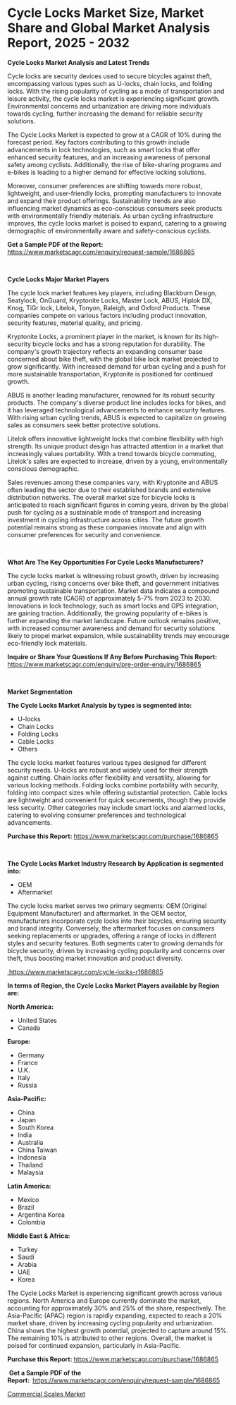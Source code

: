 <p><h1>Cycle Locks Market Size, Market Share and Global Market Analysis Report, 2025 - 2032</h1></p><p><strong>Cycle Locks Market Analysis and Latest Trends</strong></p>
<p><p>Cycle locks are security devices used to secure bicycles against theft, encompassing various types such as U-locks, chain locks, and folding locks. With the rising popularity of cycling as a mode of transportation and leisure activity, the cycle locks market is experiencing significant growth. Environmental concerns and urbanization are driving more individuals towards cycling, further increasing the demand for reliable security solutions.</p><p>The Cycle Locks Market is expected to grow at a CAGR of 10% during the forecast period. Key factors contributing to this growth include advancements in lock technologies, such as smart locks that offer enhanced security features, and an increasing awareness of personal safety among cyclists. Additionally, the rise of bike-sharing programs and e-bikes is leading to a higher demand for effective locking solutions.</p><p>Moreover, consumer preferences are shifting towards more robust, lightweight, and user-friendly locks, prompting manufacturers to innovate and expand their product offerings. Sustainability trends are also influencing market dynamics as eco-conscious consumers seek products with environmentally friendly materials. As urban cycling infrastructure improves, the cycle locks market is poised to expand, catering to a growing demographic of environmentally aware and safety-conscious cyclists.</p></p>
<p><strong>Get a Sample PDF of the Report:&nbsp;</strong> <a href="https://www.marketscagr.com/enquiry/request-sample/1686865?utm_campaign=3344&utm_medium=2&utm_source=Github&utm_content=ia&utm_term=26032025&utm_id=cycle-locks">https://www.marketscagr.com/enquiry/request-sample/1686865</a></p>
<p>&nbsp;</p>
<p><strong>Cycle Locks Major Market Players</strong></p>
<p><p>The cycle lock market features key players, including Blackburn Design, Seatylock, OnGuard, Kryptonite Locks, Master Lock, ABUS, Hiplok DX, Knog, TiGr lock, Litelok, Tonyon, Raleigh, and Oxford Products. These companies compete on various factors including product innovation, security features, material quality, and pricing.</p><p>Kryptonite Locks, a prominent player in the market, is known for its high-security bicycle locks and has a strong reputation for durability. The company's growth trajectory reflects an expanding consumer base concerned about bike theft, with the global bike lock market projected to grow significantly. With increased demand for urban cycling and a push for more sustainable transportation, Kryptonite is positioned for continued growth.</p><p>ABUS is another leading manufacturer, renowned for its robust security products. The company's diverse product line includes locks for bikes, and it has leveraged technological advancements to enhance security features. With rising urban cycling trends, ABUS is expected to capitalize on growing sales as consumers seek better protective solutions.</p><p>Litelok offers innovative lightweight locks that combine flexibility with high strength. Its unique product design has attracted attention in a market that increasingly values portability. With a trend towards bicycle commuting, Litelok's sales are expected to increase, driven by a young, environmentally conscious demographic.</p><p>Sales revenues among these companies vary, with Kryptonite and ABUS often leading the sector due to their established brands and extensive distribution networks. The overall market size for bicycle locks is anticipated to reach significant figures in coming years, driven by the global push for cycling as a sustainable mode of transport and increasing investment in cycling infrastructure across cities. The future growth potential remains strong as these companies innovate and align with consumer preferences for security and convenience.</p></p>
<p>&nbsp;</p>
<p><strong>What Are The Key Opportunities For Cycle Locks Manufacturers?</strong></p>
<p><p>The cycle locks market is witnessing robust growth, driven by increasing urban cycling, rising concerns over bike theft, and government initiatives promoting sustainable transportation. Market data indicates a compound annual growth rate (CAGR) of approximately 5-7% from 2023 to 2030. Innovations in lock technology, such as smart locks and GPS integration, are gaining traction. Additionally, the growing popularity of e-bikes is further expanding the market landscape. Future outlook remains positive, with increased consumer awareness and demand for security solutions likely to propel market expansion, while sustainability trends may encourage eco-friendly lock materials.</p></p>
<p><strong>Inquire or Share Your Questions If Any Before Purchasing This Report:</strong> <a href="https://www.marketscagr.com/enquiry/pre-order-enquiry/1686865?utm_campaign=3344&utm_medium=2&utm_source=Github&utm_content=ia&utm_term=26032025&utm_id=cycle-locks">https://www.marketscagr.com/enquiry/pre-order-enquiry/1686865</a></p>
<p>&nbsp;</p>
<p><strong>Market Segmentation</strong></p>
<p><strong>The Cycle Locks Market Analysis by types is segmented into:</strong></p>
<p><ul><li>U-locks</li><li>Chain Locks</li><li>Folding Locks</li><li>Cable Locks</li><li>Others</li></ul></p>
<p><p>The cycle locks market features various types designed for different security needs. U-locks are robust and widely used for their strength against cutting. Chain locks offer flexibility and versatility, allowing for various locking methods. Folding locks combine portability with security, folding into compact sizes while offering substantial protection. Cable locks are lightweight and convenient for quick securements, though they provide less security. Other categories may include smart locks and alarmed locks, catering to evolving consumer preferences and technological advancements.</p></p>
<p><strong>Purchase this Report:&nbsp;</strong><a href="https://www.marketscagr.com/purchase/1686865?utm_campaign=3344&utm_medium=2&utm_source=Github&utm_content=ia&utm_term=26032025&utm_id=cycle-locks">https://www.marketscagr.com/purchase/1686865</a></p>
<p>&nbsp;</p>
<p><strong>The Cycle Locks Market Industry Research by Application is segmented into:</strong></p>
<p><ul><li>OEM</li><li>Aftermarket</li></ul></p>
<p><p>The cycle locks market serves two primary segments: OEM (Original Equipment Manufacturer) and aftermarket. In the OEM sector, manufacturers incorporate cycle locks into their bicycles, ensuring security and brand integrity. Conversely, the aftermarket focuses on consumers seeking replacements or upgrades, offering a range of locks in different styles and security features. Both segments cater to growing demands for bicycle security, driven by increasing cycling popularity and concerns over theft, thus boosting market innovation and product diversity.</p></p>
<p><a href="https://www.marketscagr.com/cycle-locks-r1686865?utm_campaign=3344&utm_medium=2&utm_source=Github&utm_content=ia&utm_term=26032025&utm_id=cycle-locks">&nbsp;https://www.marketscagr.com/cycle-locks-r1686865</a></p>
<p><strong>In terms of Region, the Cycle Locks Market Players available by Region are:</strong></p>
<p>
    <p> <strong> North America: </strong>
        <ul>
            <li>United States</li>
            <li>Canada</li>
        </ul>
        </p> 
    <p> <strong> Europe: </strong>
        <ul>
            <li>Germany</li>
            <li>France</li>
            <li>U.K.</li>
            <li>Italy</li>
            <li>Russia</li>
        </ul>
        </p> 
    <p> <strong> Asia-Pacific: </strong>
        <ul>
            <li>China</li>
            <li>Japan</li>
            <li>South Korea</li>
            <li>India</li>
            <li>Australia</li>
            <li>China Taiwan</li>
            <li>Indonesia</li>
            <li>Thailand</li>
            <li>Malaysia</li>
        </ul>
        </p> 
    <p> <strong> Latin America: </strong>
        <ul>
            <li>Mexico</li>
            <li>Brazil</li>
            <li>Argentina Korea</li>
            <li>Colombia</li>
        </ul>
        </p> 
    <p> <strong> Middle East & Africa: </strong>
        <ul>
            <li>Turkey</li>
            <li>Saudi</li>
            <li>Arabia</li>
            <li>UAE</li>
            <li>Korea</li>
        </ul>
    </p>
    </p>
<p><p>The Cycle Locks Market is experiencing significant growth across various regions. North America and Europe currently dominate the market, accounting for approximately 30% and 25% of the share, respectively. The Asia-Pacific (APAC) region is rapidly expanding, expected to reach a 20% market share, driven by increasing cycling popularity and urbanization. China shows the highest growth potential, projected to capture around 15%. The remaining 10% is attributed to other regions. Overall, the market is poised for continued expansion, particularly in Asia-Pacific.</p></p>
<p><strong>Purchase this Report: </strong><a href="https://www.marketscagr.com/purchase/1686865?utm_campaign=3344&utm_medium=2&utm_source=Github&utm_content=ia&utm_term=26032025&utm_id=cycle-locks">https://www.marketscagr.com/purchase/1686865</a></p>
<p>&nbsp;<strong>Get a Sample PDF of the Report:&nbsp;&nbsp;</strong><a href="https://www.marketscagr.com/enquiry/request-sample/1686865?utm_campaign=3344&utm_medium=2&utm_source=Github&utm_content=ia&utm_term=26032025&utm_id=cycle-locks">https://www.marketscagr.com/enquiry/request-sample/1686865</a></p>
<p><strong></strong></p>
<p><p><a href="https://github.com/WillieWoodard/Market-Research-Report-List-7/blob/main/commercial-scales-market.md?utm_campaign=3344&utm_medium=2&utm_source=Github&utm_content=ia&utm_term=26032025&utm_id=cycle-locks">Commercial Scales Market</a></p></p>